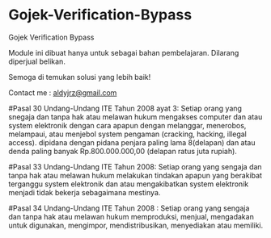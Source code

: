 # Gojek-Verification-Bypass
Gojek Verification Bypass

Module ini dibuat hanya untuk sebagai bahan pembelajaran.
Dilarang diperjual belikan.

Semoga di temukan solusi yang lebih baik!

Contact me : aldyjrz@gmail.com

#Pasal 30 Undang-Undang ITE Tahun 2008 ayat 3: Setiap orang yang snegaja dan tanpa hak atau melawan hukum mengakses computer dan atau system elektronik dengan cara apapun dengan melanggar, menerobos, melampaui, atau menjebol system pengaman (cracking, hacking, illegal access). dipidana dengan pidana penjara paling lama 8(delapan) dan atau denda paling banyak Rp.800.000.000,00 (delapan ratus juta rupiah).

#Pasal 33 Undang-Undang ITE Tahun 2008: Setiap orang yang sengaja dan tanpa hak atau melawan hukum melakukan tindakan apapun yang berakibat terganggu system elektronik dan atau mengakibatkan system elektronik menjadi tidak bekerja sebagaimana mestinya.

#Pasal 34 Undang-Undang ITE Tahun 2008 : Setiap orang yang sengaja dan tanpa hak atau melawan hukum memproduksi, menjual, mengadakan untuk digunakan, mengimpor, mendistribusikan, menyediakan atau memiliki.
